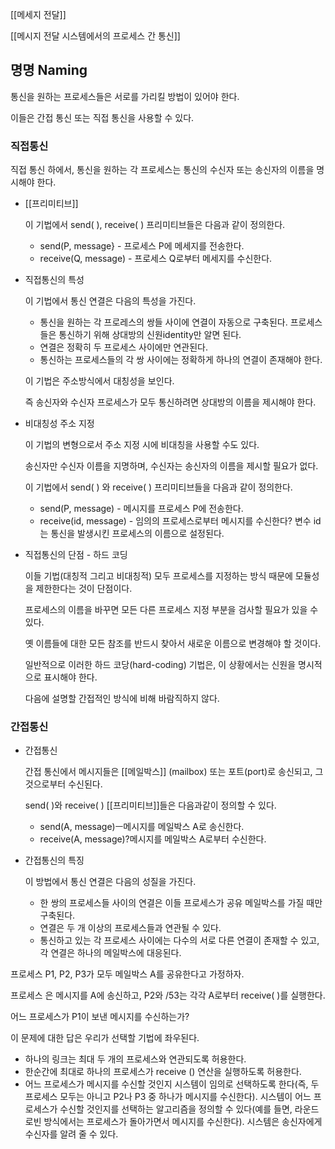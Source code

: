 [[메세지 전달]]

[[메시지 전달 시스템에서의 프로세스 간 통신]]

## 명명 Naming

통신을 원하는 프로세스들은 서로를 가리킬 방법이 있어야 한다.

이들은 간접 통신 또는 직접 통신을 사용할 수 있다.

### 직접통신

직접 통신 하에서, 통신을 원하는 각 프로세스는 통신의 수신자 또는 송신자의 이름을 명시해야 한다.

- [[프리미티브]]
    
    이 기법에서 send( ), receive( ) 프리미티브들은 다음과 같이 정의한다.
    
    - send(P, message} - 프로세스 P에 메세지를 전송한다.
    - receive(Q, message) - 프로세스 Q로부터 메세지를 수신한다.

- 직접통신의 특성
    
    이 기법에서 통신 연결은 다음의 특성을 가진다.
    
    - 통신을 원하는 각 프로레스의 쌍들 사이에 연결이 자동으로 구축된다.
    프로세스들은 통신하기 위해 상대방의 신원identity만 알면 된다.
    - 연결은 정확히 두 프로세스 사이에만 연관된다.
    - 통신하는 프로세스들의 각 쌍 사이에는 정확하게 하나의 연결이 존재해야 한다.
    
    이 기법은 주소방식에서 대칭성을 보인다.
    
    즉 송신자와 수신자 프로세스가 모두 통신하려면 상대방의 이름을 제시해야 한다.
    
- 비대칭성 주소 지정
    
    이 기법의 변형으로서 주소 지정 시에 비대칭을 사용할 수도 있다.
    
    송신자만 수신자 이름을 지명하며, 수신자는 송신자의 이름을 제시할 필요가 없다.
    
    이 기법에서  send( ) 와 receive( )  프리미티브들을 다음과 같이 정의한다.
    
    - send(P, message) - 메시지를 프로세스 P에 전송한다.
    - receive(id, message) - 임의의 프로세스로부터 메시지를 수신한다? 변수 id는 통신을 발생시킨 프로세스의 이름으로 설정된다.

- 직접통신의 단점 - 하드 코딩
    
    이들 기법(대칭적 그리고 비대칭적) 모두 프로세스를 지정하는 방식 때문에 모듈성을 제한한다는 것이 단점이다.
    
    프로세스의 이름을 바꾸면 모든 다른 프로세스 지정 부분을 검사할 필요가 있을 수 있다.
    
    옛 이름들에 대한 모든 참조를 반드시 찾아서 새로운 이름으로 변경해야 할 것이다.
    
    일반적으로 이러한 하드 코당(hard-coding) 기법은, 이 상황에서는 신원을 명시적으로 표시해야 한다.
    
    다음에 설명할 간접적인 방식에 비해 바람직하지 않다.
    
### 간접통신

- 간접통신
    
    간접 통신에서 메시지들은 [[메일박스]] (mailbox) 또는 포트(port)로 송신되고, 그것으로부터 수신된다.
     
    send( )와 receive( ) [[프리미티브]]들은 다음과같이 정의할 수 있다.
    
    - send(A, message)ㅡ메시지를 메일박스 A로 송신한다.
    - receive(A, message)?메시지를 메일박스 A로부터 수신한다.

- 간접통신의 특징
    
    이 방법에서 통신 연결은 다음의 성질을 가진다.
    
    - 한 쌍의 프로세스들 사이의 연결은 이들 프로세스가 공유 메일박스를 가질 때만 구축된다.
    - 연결은 두 개 이상의 프로세스들과 연관될 수 있다.
    - 통신하고 있는 각 프로세스 사이에는 다수의 서로 다른 연결이 존재할 수 있고, 각 연결은 하나의 메일박스에 대응된다.

프로세스 P1, P2, P3가 모두 메일박스 A를 공유한다고 가정하자.

프로세스 은 메시지를 A에 송신하고, P2와 /53는 각각 A로부터 receive( )를 실행한다.

어느 프로세스가 P1이 보낸 메시지를 수신하는가?

이 문제에 대한 답은 우리가 선택할 기법에 좌우된다.

- 하나의 링크는 최대 두 개의 프로세스와 연관되도록 허용한다.
- 한순간에 최대로 하나의 프로세스가 receive () 연산을 실행하도록 허용한다.
- 어느 프로세스가 메시지를 수신할 것인지 시스템이 임의로 선택하도록 한다(즉, 두프로세스 모두는 아니고 P2나 P3 중 하나가 메시지를 수신한다). 시스템이 어느 프로세스가 수신할 것인지를 선택하는 알고리즘을 정의할 수 있다(예를 들면, 라운드로빈 방식에서는 프로세스가 돌아가면서 메시지를 수신한다). 시스템은 송신자에게 수신자를 알려 줄 수 있다.
